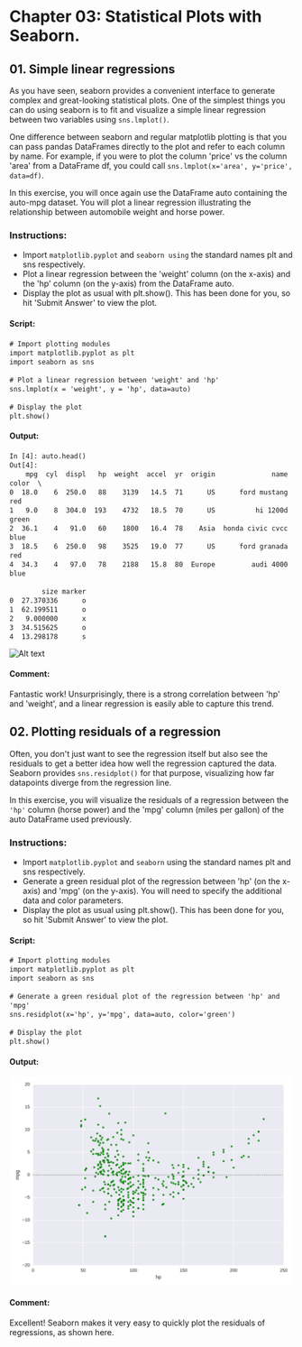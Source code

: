 # Chapter 03: Statistical Plots with Seaborn. 

## 01. Simple linear regressions
As you have seen, seaborn provides a convenient interface to generate complex and great-looking statistical plots. One of the simplest things you can do using seaborn is to fit and visualize a simple linear regression between two variables using `sns.lmplot()`.

One difference between seaborn and regular matplotlib plotting is that you can pass pandas DataFrames directly to the plot and refer to each column by name. For example, if you were to plot the column 'price' vs the column 'area' from a DataFrame df, you could call `sns.lmplot(x='area', y='price', data=df)`.

In this exercise, you will once again use the DataFrame auto containing the auto-mpg dataset. You will plot a linear regression illustrating the relationship between automobile weight and horse power.

### Instructions:
* Import `matplotlib.pyplot` and `seaborn using` the standard names plt and sns respectively.
* Plot a linear regression between the 'weight' column (on the x-axis) and the 'hp' column (on the y-axis) from the DataFrame auto.
* Display the plot as usual with plt.show(). This has been done for you, so hit 'Submit Answer' to view the plot. 

#### Script:
```
# Import plotting modules
import matplotlib.pyplot as plt
import seaborn as sns

# Plot a linear regression between 'weight' and 'hp'
sns.lmplot(x = 'weight', y = 'hp', data=auto)

# Display the plot
plt.show()

```
#### Output:
```
In [4]: auto.head()
Out[4]: 
    mpg  cyl  displ   hp  weight  accel  yr  origin              name  color  \
0  18.0    6  250.0   88    3139   14.5  71      US      ford mustang    red   
1   9.0    8  304.0  193    4732   18.5  70      US          hi 1200d  green   
2  36.1    4   91.0   60    1800   16.4  78    Asia  honda civic cvcc   blue   
3  18.5    6  250.0   98    3525   19.0  77      US      ford granada    red   
4  34.3    4   97.0   78    2188   15.8  80  Europe         audi 4000   blue   

        size marker  
0  27.370336      o  
1  62.199511      o  
2   9.000000      x  
3  34.515625      o  
4  13.298178      s
```
![Alt text](./sns_auto.png)

#### Comment:
Fantastic work! Unsurprisingly, there is a strong correlation between 'hp' and 'weight', and a linear regression is easily able to capture this trend.

## 02. Plotting residuals of a regression
Often, you don't just want to see the regression itself but also see the residuals to get a better idea how well the regression captured the data. Seaborn provides `sns.residplot()` for that purpose, visualizing how far datapoints diverge from the regression line.

In this exercise, you will visualize the residuals of a regression between the `'hp'` column (horse power) and the 'mpg' column (miles per gallon) of the auto DataFrame used previously.

### Instructions:
* Import `matplotlib.pyplot` and `seaborn` using the standard names plt and sns respectively.
* Generate a green residual plot of the regression between 'hp' (on the x-axis) and 'mpg' (on the y-axis). You will need to specify the additional data and color parameters.
* Display the plot as usual using plt.show(). This has been done for you, so hit 'Submit Answer' to view the plot.

#### Script:
```
# Import plotting modules
import matplotlib.pyplot as plt
import seaborn as sns

# Generate a green residual plot of the regression between 'hp' and 'mpg'
sns.residplot(x='hp', y='mpg', data=auto, color='green')

# Display the plot
plt.show()
```
#### Output:
![Alt text](./residplot.svg)

#### Comment:
Excellent! Seaborn makes it very easy to quickly plot the residuals of regressions, as shown here.
